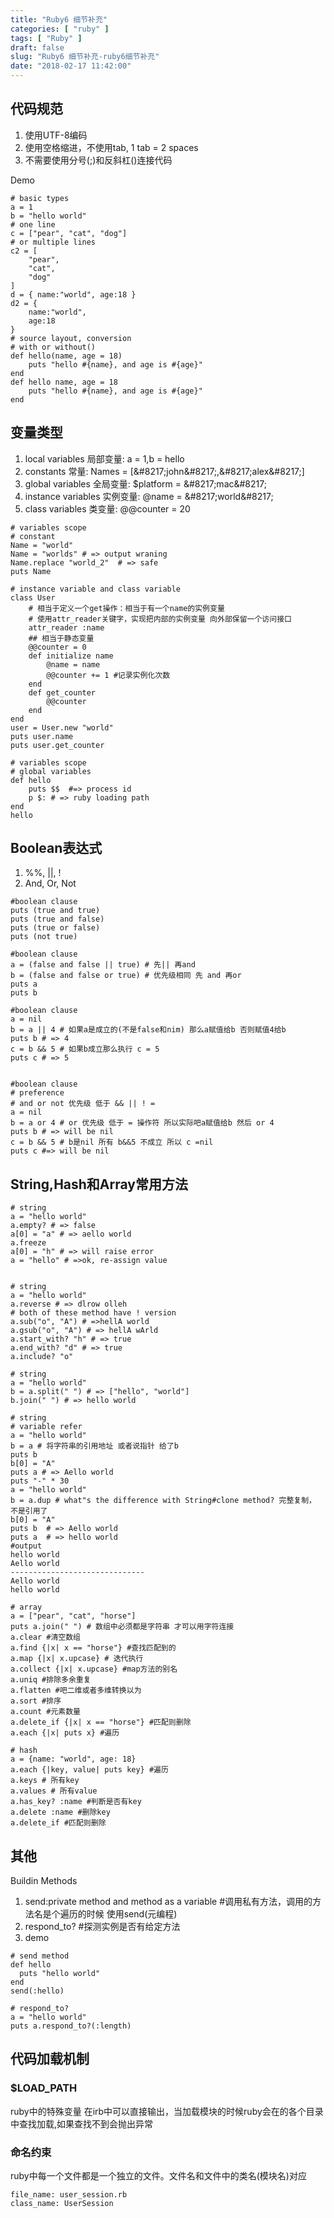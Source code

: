 ```yaml
---
title: "Ruby6 细节补充"
categories: [ "ruby" ]
tags: [ "Ruby" ]
draft: false
slug: "Ruby6 细节补充-ruby6细节补充"
date: "2018-02-17 11:42:00"
---
```




## 代码规范

  1. 使用UTF-8编码
  2. 使用空格缩进，不使用tab, 1 tab = 2 spaces
  3. 不需要使用分号(;)和反斜杠()连接代码

Demo

    # basic types
    a = 1
    b = "hello world"
    # one line
    c = ["pear", "cat", "dog"]
    # or multiple lines
    c2 = [
        "pear",
        "cat",
        "dog"
    ]
    d = { name:"world", age:18 }
    d2 = {
        name:"world",
        age:18
    }
    # source layout, conversion
    # with or without()
    def hello(name, age = 18)
        puts "hello #{name}, and age is #{age}"
    end
    def hello name, age = 18
        puts "hello #{name}, and age is #{age}"
    end
    

## 变量类型

  1. local variables 局部变量: a = 1,b = hello
  2. constants 常量: Names = [\&#8217;john\&#8217;,\&#8217;alex\&#8217;]
  3. global variables 全局变量: $platform = \&#8217;mac\&#8217;
  4. instance variables 实例变量: @name = \&#8217;world\&#8217;
  5. class variables 类变量: @@counter = 20

    # variables scope
    # constant
    Name = "world"
    Name = "worlds" # => output wraning
    Name.replace "world_2"  # => safe
    puts Name

    # instance variable and class variable
    class User
        # 相当于定义一个get操作：相当于有一个name的实例变量
        # 使用attr_reader关键字，实现把内部的实例变量 向外部保留一个访问接口
        attr_reader :name
        ## 相当于静态变量
        @@counter = 0
        def initialize name
            @name = name
            @@counter += 1 #记录实例化次数
        end
        def get_counter
            @@counter
        end
    end
    user = User.new "world"
    puts user.name
    puts user.get_counter

    # variables scope
    # global variables
    def hello
        puts $$  #=> process id
        p $: # => ruby loading path
    end
    hello
    

## Boolean表达式

  1. %%, ||, !
  2. And, Or, Not

    #boolean clause
    puts (true and true)
    puts (true and false)
    puts (true or false)
    puts (not true)

    #boolean clause
    a = (false and false || true) # 先|| 再and
    b = (false and false or true) # 优先级相同 先 and 再or
    puts a
    puts b

    #boolean clause
    a = nil
    b = a || 4 # 如果a是成立的(不是false和nim) 那么a赋值给b 否则赋值4给b
    puts b # => 4
    c = b && 5 # 如果b成立那么执行 c = 5
    puts c # => 5
    

    #boolean clause
    # preference
    # and or not 优先级 低于 && || ! =
    a = nil
    b = a or 4 # or 优先级 低于 = 操作符 所以实际吧a赋值给b 然后 or 4
    puts b # => will be nil
    c = b && 5 # b是nil 所有 b&&5 不成立 所以 c =nil
    puts c #=> will be nil

## String,Hash和Array常用方法

    # string
    a = "hello world"
    a.empty? # => false
    a[0] = "a" # => aello world
    a.freeze
    a[0] = "h" # => will raise error
    a = "hello" # =>ok, re-assign value
    

    # string
    a = "hello world"
    a.reverse # => dlrow olleh
    # both of these method have ! version
    a.sub("o", "A") # =>hellA world
    a.gsub("o", "A") # => hellA wArld
    a.start_with? "h" # => true
    a.end_with? "d" # => true
    a.include? "o"

    # string
    a = "hello world"
    b = a.split(" ") # => ["hello", "world"]
    b.join(" ") # => hello world

    # string
    # variable refer
    a = "hello world"
    b = a # 将字符串的引用地址 或者说指针 给了b
    puts b
    b[0] = "A"
    puts a # => Aello world
    puts "-" * 30
    a = "hello world"
    b = a.dup # what"s the difference with String#clone method? 完整复制， 不是引用了
    b[0] = "A"
    puts b  # => Aello world
    puts a  # => hello world
    #output
    hello world
    Aello world
    ------------------------------
    Aello world
    hello world

    # array
    a = ["pear", "cat", "horse"]
    puts a.join(" ") # 数组中必须都是字符串 才可以用字符连接
    a.clear #清空数组
    a.find {|x| x == "horse"} #查找匹配到的
    a.map {|x| x.upcase} # 迭代执行
    a.collect {|x| x.upcase} #map方法的别名
    a.uniq #排除多余重复
    a.flatten #吧二维或者多维转换以为
    a.sort #排序
    a.count #元素数量
    a.delete_if {|x| x == "horse"} #匹配则删除
    a.each {|x| puts x} #遍历

    # hash
    a = {name: "world", age: 18}
    a.each {|key, value| puts key} #遍历
    a.keys # 所有key
    a.values # 所有value
    a.has_key? :name #判断是否有key
    a.delete :name #删除key
    a.delete_if #匹配则删除

## 其他

Buildin Methods

  1. send:private method and method as a variable #调用私有方法，调用的方法名是个遍历的时候 使用send(元编程)
  2. respond_to? #探测实例是否有给定方法
  3. demo

    # send method
    def hello
      puts "hello world"
    end
    send(:hello)

    # respond_to?
    a = "hello world"
    puts a.respond_to?(:length)

## 代码加载机制

### $LOAD_PATH

ruby中的特殊变量 在irb中可以直接输出，当加载模块的时候ruby会在的各个目录中查找加载,如果查找不到会抛出异常

### 命名约束

ruby中每一个文件都是一个独立的文件。文件名和文件中的类名(模块名)对应

    file_name: user_session.rb
    class_name: UserSession